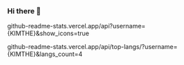 ### Hi there 👋

<!--
**KIMTHE/KIMTHE** is a ✨ _special_ ✨ repository because its `README.md` (this file) appears on your GitHub profile.

Here are some ideas to get you started:

- 🔭 I’m currently working on ...
- 🌱 I’m currently learning ...
- 👯 I’m looking to collaborate on ...
- 🤔 I’m looking for help with ...
- 💬 Ask me about ...
- 📫 How to reach me: ...
- 😄 Pronouns: ...
- ⚡ Fun fact: ...
-->

github-readme-stats.vercel.app/api?username={KIMTHE}&show_icons=true

github-readme-stats.vercel.app/api/top-langs/?username={KIMTHE}&langs_count=4

